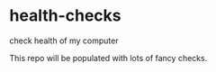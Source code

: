 # health-checks
check health of my computer

This repo will be populated with lots of fancy checks.
